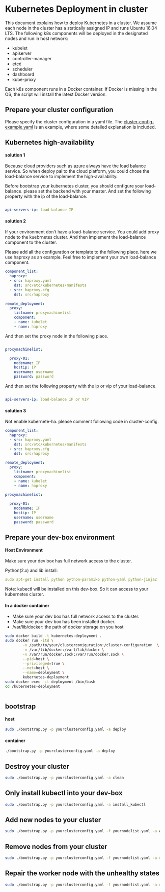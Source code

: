 <!--
  Copyright (c) Microsoft Corporation
  All rights reserved.

  MIT License

  Permission is hereby granted, free of charge, to any person obtaining a copy of this software and associated
  documentation files (the "Software"), to deal in the Software without restriction, including without limitation
  the rights to use, copy, modify, merge, publish, distribute, sublicense, and/or sell copies of the Software, and
  to permit persons to whom the Software is furnished to do so, subject to the following conditions:
  The above copyright notice and this permission notice shall be included in all copies or substantial portions of the Software.

  THE SOFTWARE IS PROVIDED *AS IS*, WITHOUT WARRANTY OF ANY KIND, EXPRESS OR IMPLIED, INCLUDING
  BUT NOT LIMITED TO THE WARRANTIES OF MERCHANTABILITY, FITNESS FOR A PARTICULAR PURPOSE AND
  NONINFRINGEMENT. IN NO EVENT SHALL THE AUTHORS OR COPYRIGHT HOLDERS BE LIABLE FOR ANY CLAIM,
  DAMAGES OR OTHER LIABILITY, WHETHER IN AN ACTION OF CONTRACT, TORT OR OTHERWISE, ARISING FROM,
  OUT OF OR IN CONNECTION WITH THE SOFTWARE OR THE USE OR OTHER DEALINGS IN THE SOFTWARE.
-->

# Kubernetes Deployment in cluster

This document explains how to deploy Kubernetes in a cluster. We assume each node in the cluster has a statically assigned IP and runs Ubuntu 16.04 LTS.
The following k8s components will be deployed in the designated nodes and run in host network:
- kubelet
- apiserver
- controller-manager
- etcd
- scheduler
- dashboard
- kube-proxy 

Each k8s component runs in a Docker container. If Docker is missing in the OS, the script will install the latest Docker version.

## Prepare your cluster configuration

Please specify the cluster configuration in a yaml file. The [cluster-config-example.yaml](./cluster-config-example.yaml) is an example, where some detailed explanation is included.

## Kubernetes high-availability 

#### solution 1

Because cloud providers such as azure always have the load balance service. So when deploy pai to the cloud platform, you could chose the load-balance service to implement the high-availability.

Before bootstrap your kubernetes cluster, you should configure your load-balance. please set the backend with your master. And set the following property with the ip of the load-balance.

```yaml

api-servers-ip: load-balance IP

```

#### solution 2

If your environment don't have a load-balance service. You could add proxy node to the kuebrnetes cluster. And then implement the load-balance component to the cluster. 

Please add all the configuration or template to the following place. here we use haproxy as an example. Feel free to implement your own load-balance component.
```yaml
component_list:
  haproxy:
  - src: haproxy.yaml
    dst: src/etc/kubernetes/manifests
  - src: haproxy.cfg
    dst: src/haproxy
    
remote_deployment:
  proxy:
    listname: proxymachinelist
    component:
    - name: kubelet
    - name: haproxy
``` 

And then set the proxy node in the following place.
```yaml

proxymachinelist:

  proxy-01:
    nodename: IP
    hostip: IP
    username: username
    password: password


```

And then set the following property with the ip or vip of your load-balance.

```yaml

api-servers-ip: load-balance IP or VIP

```

#### solution 3

Not enable kubernete-ha. 
please comment following code in cluster-config.
```yaml
component_list:
  haproxy:
  - src: haproxy.yaml
    dst: src/etc/kubernetes/manifests
  - src: haproxy.cfg
    dst: src/haproxy
    
remote_deployment:
  proxy:
    listname: proxymachinelist
    component:
    - name: kubelet
    - name: haproxy
    
proxymachinelist:

  proxy-01:
    nodename: IP
    hostip: IP
    username: username
    password: password

```

## Prepare your dev-box environment


#### Host Environment
Make sure your dev box has full network access to the cluster.

Python(2.x) and lib install:
```yaml
sudo apt-get install python python-paramiko python-yaml python-jinja2
```

Note: kubectl will be installed on this dev-box. So it can access to your kubernetes cluster.

#### In a docker container
- Make sure your dev box has full network access to the cluster.
- Make sure your dev box has been installed docker.
- /var/lib/docker: the path of docker storage on you host
```bash
sudo docker build -t kubernetes-deployment .
sudo docker run -itd \
        -v /path/to/your/clusterconiguration:/cluster-configuration  \
        -v /var/lib/docker:/varl/lib/docker \
        -v /var/run/docker.sock:/var/run/docker.sock \
        --pid=host \
        --privileged=true \
        --net=host \
        --name=deployment \
        kubernetes-deployment
sudo docker exec -it deployment /bin/bash
cd /kubernetes-deployment
        
```



## bootstrap

#### host
```bash
sudo ./bootstrap.py -p yourclusterconfig.yaml -a deploy
```
#### container
```bash
./bootstrap.py -p yourclusterconfig.yaml -a deploy
```

## Destroy your cluster
```bash
sudo ./bootstrap.py -p yourclusterconfig.yaml -a clean
```

## Only install kubectl into your dev-box
```bash
sudo ./bootstrap.py -p yourclusterconfig.yaml -a install_kubectl
```

## Add new nodes to your cluster
```bash
sudo ./bootstrap.py -p yourclusterconfig.yaml -f yournodelist.yaml -a add
```

## Remove nodes from your cluster
```bash
sudo ./bootstrap.py -p yourclusterconfig.yaml -f yournodelist.yaml -a remove
```

## Repair the worker node with the unhealthy states
```bash
sudo ./bootstrap.py -p yourclusterconfig.yaml -f yournodelist.yaml -a repair
```